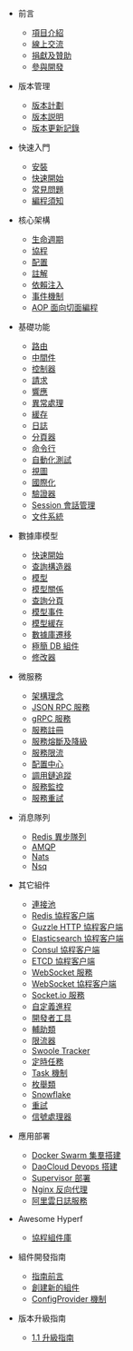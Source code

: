 * 前言

  * [項目介紹](zh-hk/README.md)
  * [線上交流](zh-hk/communication.md)
  * [捐獻及贊助](zh-hk/donate.md)
  * [參與開發](zh-hk/contribute.md)
  
* 版本管理

  * [版本計劃](zh-hk/release-planning.md)
  * [版本説明](zh-hk/versions.md)
  * [版本更新記錄](zh-hk/changelog.md)

* 快速入門

  * [安裝](zh-hk/quick-start/install.md)
  * [快速開始](zh-hk/quick-start/overview.md)
  * [常見問題](zh-hk/quick-start/questions.md)
  * [編程須知](zh-hk/quick-start/important.md)
  
* 核心架構

  * [生命週期](zh-hk/lifecycle.md)
  * [協程](zh-hk/coroutine.md)
  * [配置](zh-hk/config.md)
  * [註解](zh-hk/annotation.md)
  * [依賴注入](zh-hk/di.md)
  * [事件機制](zh-hk/event.md)
  * [AOP 面向切面編程](zh-hk/aop.md)
  
* 基礎功能

  * [路由](zh-hk/router.md)
  * [中間件](zh-hk/middleware/middleware.md)
  * [控制器](zh-hk/controller.md)
  * [請求](zh-hk/request.md)
  * [響應](zh-hk/response.md)
  * [異常處理](zh-hk/exception-handler.md)
  * [緩存](zh-hk/cache.md)
  * [日誌](zh-hk/logger.md)
  * [分頁器](zh-hk/paginator.md)
  * [命令行](zh-hk/command.md)
  * [自動化測試](zh-hk/testing.md)
  * [視圖](zh-hk/view.md)
  * [國際化](zh-hk/translation.md)
  * [驗證器](zh-hk/validation.md)
  * [Session 會話管理](zh-hk/session.md)
  * [文件系統](zh-hk/filesystem.md)
  
* 數據庫模型

  * [快速開始](zh-hk/db/quick-start.md)
  * [查詢構造器](zh-hk/db/querybuilder.md)
  * [模型](zh-hk/db/model.md)
  * [模型關係](zh-hk/db/relationship.md)
  * [查詢分頁](zh-hk/db/paginator.md)
  * [模型事件](zh-hk/db/event.md)
  * [模型緩存](zh-hk/db/model-cache.md)
  * [數據庫遷移](zh-hk/db/migration.md)
  * [極簡 DB 組件](zh-hk/db/db.md)
  * [修改器](zh-hk/db/mutators.md)
  
* 微服務

  * [架構理念](zh-hk/microservice.md)
  * [JSON RPC 服務](zh-hk/json-rpc.md)
  * [gRPC 服務](zh-hk/grpc.md)
  * [服務註冊](zh-hk/service-register.md)
  * [服務熔斷及降級](zh-hk/circuit-breaker.md)
  * [服務限流](zh-hk/rate-limit.md)
  * [配置中心](zh-hk/config-center.md)
  * [調用鏈追蹤](zh-hk/tracer.md)
  * [服務監控](zh-hk/metric.md)
  * [服務重試](zh-hk/retry.md)
  
* 消息隊列

  * [Redis 異步隊列](zh-hk/async-queue.md)
  * [AMQP](zh-hk/amqp.md)
  * [Nats](zh-hk/nats.md)
  * [Nsq](zh-hk/nsq.md)
  
* 其它組件

  * [連接池](zh-hk/pool.md)
  * [Redis 協程客户端](zh-hk/redis.md)
  * [Guzzle HTTP 協程客户端](zh-hk/guzzle.md)
  * [Elasticsearch 協程客户端](zh-hk/elasticsearch.md)
  * [Consul 協程客户端](zh-hk/consul.md)
  * [ETCD 協程客户端](zh-hk/etcd.md)
  * [WebSocket 服務](zh-hk/websocket-server.md)
  * [WebSocket 協程客户端](zh-hk/websocket-client.md)
  * [Socket.io 服務](zh-hk/socketio-server.md)
  * [自定義進程](zh-hk/process.md)
  * [開發者工具](zh-hk/devtool.md)
  * [輔助類](zh-hk/utils.md)
  * [限流器](zh-hk/rate-limit.md)
  * [Swoole Tracker](zh-hk/swoole-tracker.md)
  * [定時任務](zh-hk/crontab.md)
  * [Task 機制](zh-hk/task.md)
  * [枚舉類](zh-hk/constants.md)
  * [Snowflake](zh-hk/snowflake.md)
  * [重試](zh-hk/retry.md)
  * [信號處理器](zh-hk/signal.md)

* 應用部署

  * [Docker Swarm 集羣搭建](zh-hk/tutorial/docker-swarm.md)
  * [DaoCloud Devops 搭建](zh-hk/tutorial/daocloud.md)
  * [Supervisor 部署](zh-hk/tutorial/supervisor.md)
  * [Nginx 反向代理](zh-hk/tutorial/nginx.md)
  * [阿里雲日誌服務](zh-hk/tutorial/aliyun-logger.md)
  
* Awesome Hyperf

  * [協程組件庫](zh-hk/awesome-components.md)
  
* 組件開發指南

  * [指南前言](zh-hk/component-guide/intro.md)
  * [創建新的組件](zh-hk/component-guide/create.md)
  * [ConfigProvider 機制](zh-hk/component-guide/configprovider.md)

* 版本升級指南
  
  * [1.1 升級指南](zh-hk/upgrade/1.1.md)
